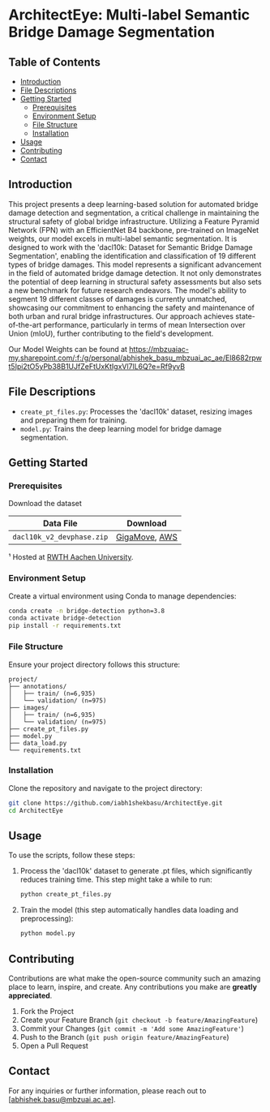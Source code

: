 
# ArchitectEye: Multi-label Semantic Bridge Damage Segmentation

## Table of Contents
- [Introduction](#introduction)
- [File Descriptions](#file-descriptions)
- [Getting Started](#getting-started)
  - [Prerequisites](#prerequisites)
  - [Environment Setup](#environment-setup)
  - [File Structure](#file-structure)
  - [Installation](#installation)
- [Usage](#usage)
- [Contributing](#contributing)
- [Contact](#contact)

## Introduction
This project presents a deep learning-based solution for automated bridge damage detection and segmentation, a critical challenge in maintaining the structural safety of global bridge infrastructure. Utilizing a Feature Pyramid Network (FPN) with an EfficientNet B4 backbone, pre-trained on ImageNet weights, our model excels in multi-label semantic segmentation. It is designed to work with the 'dacl10k: Dataset for Semantic Bridge Damage Segmentation', enabling the identification and classification of 19 different types of bridge damages. This model represents a significant advancement in the field of automated bridge damage detection. It not only demonstrates the potential of deep learning in structural safety assessments but also sets a new benchmark for future research endeavors. The model's ability to segment 19 different classes of damages is currently unmatched, showcasing our commitment to enhancing the safety and maintenance of both urban and rural bridge infrastructures. Our approach achieves state-of-the-art performance, particularly in terms of mean Intersection over Union (mIoU), further contributing to the field's development.

Our Model Weights can be found at https://mbzuaiac-my.sharepoint.com/:f:/g/personal/abhishek_basu_mbzuai_ac_ae/El8682rpwt5Ipi2tO5yPb38B1UJfZeFtUxKtIgxVl7lL6Q?e=Rf9yvB

## File Descriptions

- `create_pt_files.py`: Processes the 'dacl10k' dataset, resizing images and preparing them for training.
- `model.py`: Trains the deep learning model for bridge damage segmentation.

## Getting Started

### Prerequisites
Download the dataset

| Data File | Download |
|-----------|----------|
| `dacl10k_v2_devphase.zip` | [GigaMove](https://gigamove.rwth-aachen.de/en/download/ae8278474b389aa9cc0ab6c406b7a466), [AWS](https://dacl10k.s3.eu-central-1.amazonaws.com/dacl10k-challenge/dacl10k_v2_devphase.zip) |

¹ Hosted at [RWTH Aachen University](https://gigamove.rwth-aachen.de/).

### Environment Setup

Create a virtual environment using Conda to manage dependencies:

```bash
conda create -n bridge-detection python=3.8
conda activate bridge-detection
pip install -r requirements.txt
```

### File Structure

Ensure your project directory follows this structure:

```
project/
├── annotations/
│   ├── train/ (n=6,935)
│   └── validation/ (n=975)
├── images/
│   ├── train/ (n=6,935)
│   └── validation/ (n=975)
├── create_pt_files.py
├── model.py
├── data_load.py
└── requirements.txt
```

### Installation

Clone the repository and navigate to the project directory:

```bash
git clone https://github.com/iabh1shekbasu/ArchitectEye.git 
cd ArchitectEye
```

## Usage

To use the scripts, follow these steps:

1. Process the 'dacl10k' dataset to generate .pt files, which significantly reduces training time. This step might take a while to run:

   ```bash
   python create_pt_files.py
   ```

2. Train the model (this step automatically handles data loading and preprocessing):

   ```bash
   python model.py
   ```

## Contributing

Contributions are what make the open-source community such an amazing place to learn, inspire, and create. Any contributions you make are **greatly appreciated**.

1. Fork the Project
2. Create your Feature Branch (`git checkout -b feature/AmazingFeature`)
3. Commit your Changes (`git commit -m 'Add some AmazingFeature'`)
4. Push to the Branch (`git push origin feature/AmazingFeature`)
5. Open a Pull Request

## Contact

For any inquiries or further information, please reach out to [abhishek.basu@mbzuai.ac.ae].
